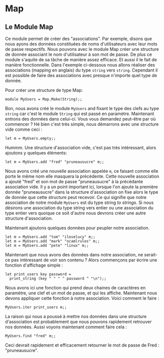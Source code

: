<!-- ((! set title Map !)) ((! set learn !)) -->
<!-- ((! set center !)) -->

# Map

## Le Module Map

Ce module permet de créer des "associations". Par exemple, disons que
nous ayons des données constituées de noms d'utilisateurs avec leur
mots de passe respectifs. Nous pouvons avec le module Map créer une
structure de donnée associant le nom d'utilisateur à son mot de passe.
De plus ce module s'aquite de sa tâche de manière assez efficace. Et
aussi il le fait de manière fonctionnelle. Dans l'exemple ci-dessous
nous allons réaliser des associations (mapping en anglais) du type
`string` vers `string`. Cependant il est possible de faire des
associations avec presque n'importe quel type de donnée.

Pour créer une structure de type Map:

```ocamltop
module MyUsers = Map.Make(String);;
```

Bon, nous avons créé le module `MyUsers` and fixant le type des clefs
au type `string` car c'est le module `String` qui est passé en paramètre.
Maintenant entrons des données dans celui-ci.
Vous vous demandez peut-être par où commencer ?
Hé bien c'est très simple, nous démarrons avec une structure vide
comme ceci :

```ocamltop
let m = MyUsers.empty;;
```
Hummm. Une structure d'association vide, c'est pas très intéressant,
alors ajoutons y quelques éléments:

```ocamltop
let m = MyUsers.add "fred" "pruneausucre" m;;
```
Nous avons créé une nouvelle association appelée `m`, ce faisant comme elle
porte le même nom elle masquera la précédente. Cette nouvelle association
a ajouté "fred" et son mot de passe "pruneausucre" à la précédante
association vide. Il y a un point important ici, lorsque l'on ajoute
la première donnée "pruneausucre" dans la structure d'association
on fixe alors le type de donnée que cette structure peut recevoir.
Ce qui signifie que notre association de notre module `MyUsers` est
du type string _to strings_. Si nous désirons une association du type
string vers entier ou une association du type entier vers quoique ce soit
d'autre nous devrons créer une autre structure d'association.

Maintenant ajoutons quelques données pour peupler notre association.

```ocamltop
let m = MyUsers.add "tom" "ilovelucy" m;;
let m = MyUsers.add "mark" "ocamlrules" m;;
let m = MyUsers.add "pete" "linux" m;;
```
Maintenant que nous avons des données dans notre association, ne serait-ce
pas intéressant de voir son contenu ? Alors commençons par écrire une
fonction d'affichage simple :
```ocamltop
let print_users key password =
  print_string (key ^ " " ^ password ^ "\n");;
```
Nous avons ici une fonction qui prend deux chaines de caractères en
paramètre, une clef et un mot de passe, et qui les affiche. Maintenant
nous devons appliquer cette fonction à notre association. Voici comment
le faire :

```ocamltop
MyUsers.iter print_users m;;
```
La raison qui nous a poussé à mettre nos données dans une structure
d'association est probablement que nous pouvons rapidement retrouver nos
données. Aussi voyons maintenant comment faire cela :

```ocamltop
MyUsers.find "fred" m;;
```
Ceci devrait rapidement et efficacement retourner le mot de passe de Fred :
"pruneausucre".

